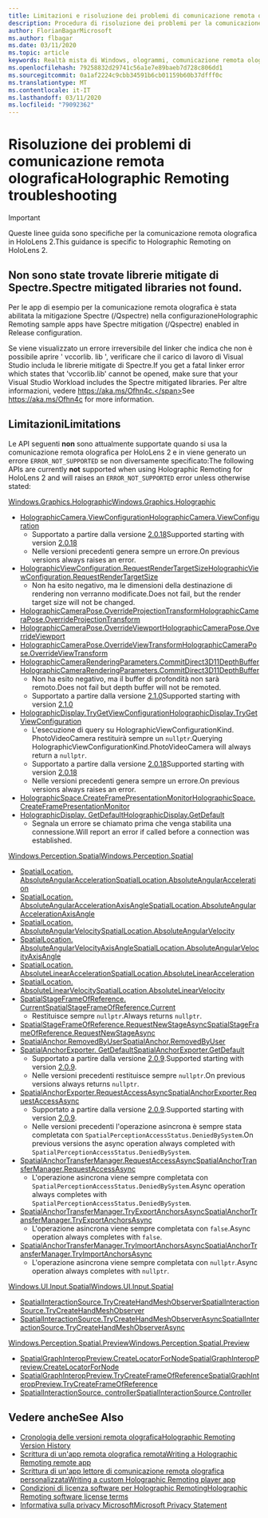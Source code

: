 ```yaml
---
title: Limitazioni e risoluzione dei problemi di comunicazione remota olografica
description: Procedura di risoluzione dei problemi per la comunicazione remota olografica in HoloLens 2.
author: FlorianBagarMicrosoft
ms.author: flbagar
ms.date: 03/11/2020
ms.topic: article
keywords: Realtà mista di Windows, ologrammi, comunicazione remota olografica, rendering remoto, rendering di rete, HoloLens, ologrammi remoti, risoluzione dei problemi, guida
ms.openlocfilehash: 79258832d29741c56a1e7e89baeb7d728c806dd1
ms.sourcegitcommit: 0a1af2224c9cbb34591b6cb01159b60b37dfff0c
ms.translationtype: MT
ms.contentlocale: it-IT
ms.lasthandoff: 03/11/2020
ms.locfileid: "79092362"
---
```

# <a name="holographic-remoting-troubleshooting"></a><span data-ttu-id="36ea4-104">Risoluzione dei problemi di comunicazione remota olografica</span><span class="sxs-lookup"><span data-stu-id="36ea4-104">Holographic Remoting troubleshooting</span></span>

> [!IMPORTANT]
> <span data-ttu-id="36ea4-105">Queste linee guida sono specifiche per la comunicazione remota olografica in HoloLens 2.</span><span class="sxs-lookup"><span data-stu-id="36ea4-105">This guidance is specific to Holographic Remoting on HoloLens 2.</span></span>

## <a name="spectre-mitigated-libraries-not-found"></a><span data-ttu-id="36ea4-106">Non sono state trovate librerie mitigate di Spectre.</span><span class="sxs-lookup"><span data-stu-id="36ea4-106">Spectre mitigated libraries not found.</span></span>

<span data-ttu-id="36ea4-107">Per le app di esempio per la comunicazione remota olografica è stata abilitata la mitigazione Spectre (/Qspectre) nella configurazione</span><span class="sxs-lookup"><span data-stu-id="36ea4-107">Holographic Remoting sample apps have Spectre mitigation (/Qspectre) enabled in Release configuration.</span></span>

<span data-ttu-id="36ea4-108">Se viene visualizzato un errore irreversibile del linker che indica che non è possibile aprire ' vccorlib. lib ', verificare che il carico di lavoro di Visual Studio includa le librerie mitigate di Spectre.</span><span class="sxs-lookup"><span data-stu-id="36ea4-108">If you get a fatal linker error which states that 'vccorlib.lib' cannot be opened, make sure that your Visual Studio Workload includes the Spectre mitigated libraries.</span></span> <span data-ttu-id="36ea4-109">Per altre informazioni, vedere https://aka.ms/Ofhn4c.</span><span class="sxs-lookup"><span data-stu-id="36ea4-109">See https://aka.ms/Ofhn4c for more information.</span></span>

## <a name="limitations"></a><span data-ttu-id="36ea4-110">Limitazioni</span><span class="sxs-lookup"><span data-stu-id="36ea4-110">Limitations</span></span>

<span data-ttu-id="36ea4-111">Le API seguenti **non** sono attualmente supportate quando si usa la comunicazione remota olografica per HoloLens 2 e in viene generato un errore ```ERROR_NOT_SUPPORTED``` se non diversamente specificato:</span><span class="sxs-lookup"><span data-stu-id="36ea4-111">The following APIs are currently **not** supported when using Holographic Remoting for HoloLens 2 and will raises an ```ERROR_NOT_SUPPORTED``` error unless otherwise stated:</span></span>

[<span data-ttu-id="36ea4-112">Windows.Graphics.Holographic</span><span class="sxs-lookup"><span data-stu-id="36ea4-112">Windows.Graphics.Holographic</span></span>](https://docs.microsoft.com/uwp/api/windows.graphics.holographic)

* [<span data-ttu-id="36ea4-113">HolographicCamera.ViewConfiguration</span><span class="sxs-lookup"><span data-stu-id="36ea4-113">HolographicCamera.ViewConfiguration</span></span>](https://docs.microsoft.com/uwp/api/windows.graphics.holographic.holographiccamera.viewconfiguration)
  - <span data-ttu-id="36ea4-114">Supportato a partire dalla versione [2.0.18](holographic-remoting-version-history.md#v2.0.18)</span><span class="sxs-lookup"><span data-stu-id="36ea4-114">Supported starting with version [2.0.18](holographic-remoting-version-history.md#v2.0.18)</span></span>
  - <span data-ttu-id="36ea4-115">Nelle versioni precedenti genera sempre un errore.</span><span class="sxs-lookup"><span data-stu-id="36ea4-115">On previous versions always raises an error.</span></span>
* [<span data-ttu-id="36ea4-116">HolographicViewConfiguration.RequestRenderTargetSize</span><span class="sxs-lookup"><span data-stu-id="36ea4-116">HolographicViewConfiguration.RequestRenderTargetSize</span></span>](https://docs.microsoft.com/uwp/api/windows.graphics.holographic.holographicviewconfiguration.requestrendertargetsize#Windows_Graphics_Holographic_HolographicViewConfiguration_RequestRenderTargetSize_Windows_Foundation_Size_)
  - <span data-ttu-id="36ea4-117">Non ha esito negativo, ma le dimensioni della destinazione di rendering non verranno modificate.</span><span class="sxs-lookup"><span data-stu-id="36ea4-117">Does not fail, but the render target size will not be changed.</span></span>
* [<span data-ttu-id="36ea4-118">HolographicCameraPose.OverrideProjectionTransform</span><span class="sxs-lookup"><span data-stu-id="36ea4-118">HolographicCameraPose.OverrideProjectionTransform</span></span>](https://docs.microsoft.com/uwp/api/windows.graphics.holographic.holographiccamerapose.overrideprojectiontransform)
* [<span data-ttu-id="36ea4-119">HolographicCameraPose.OverrideViewport</span><span class="sxs-lookup"><span data-stu-id="36ea4-119">HolographicCameraPose.OverrideViewport</span></span>](https://docs.microsoft.com/uwp/api/windows.graphics.holographic.holographiccamerapose.overrideviewport)
* [<span data-ttu-id="36ea4-120">HolographicCameraPose.OverrideViewTransform</span><span class="sxs-lookup"><span data-stu-id="36ea4-120">HolographicCameraPose.OverrideViewTransform</span></span>](https://docs.microsoft.com/uwp/api/windows.graphics.holographic.holographiccamerapose.overrideviewtransform)
* [<span data-ttu-id="36ea4-121">HolographicCameraRenderingParameters.CommitDirect3D11DepthBuffer</span><span class="sxs-lookup"><span data-stu-id="36ea4-121">HolographicCameraRenderingParameters.CommitDirect3D11DepthBuffer</span></span>](https://docs.microsoft.com/uwp/api/windows.graphics.holographic.holographiccamerarenderingparameters.commitdirect3d11depthbuffer#Windows_Graphics_Holographic_HolographicCameraRenderingParameters_CommitDirect3D11DepthBuffer_Windows_Graphics_DirectX_Direct3D11_IDirect3DSurface_)
  - <span data-ttu-id="36ea4-122">Non ha esito negativo, ma il buffer di profondità non sarà remoto.</span><span class="sxs-lookup"><span data-stu-id="36ea4-122">Does not fail but depth buffer will not be remoted.</span></span>
  - <span data-ttu-id="36ea4-123">Supportato a partire dalla versione [2.1.0](holographic-remoting-version-history.md#v2.1.0)</span><span class="sxs-lookup"><span data-stu-id="36ea4-123">Supported starting with version [2.1.0](holographic-remoting-version-history.md#v2.1.0)</span></span>
* [<span data-ttu-id="36ea4-124">HolographicDisplay.TryGetViewConfiguration</span><span class="sxs-lookup"><span data-stu-id="36ea4-124">HolographicDisplay.TryGetViewConfiguration</span></span>](https://docs.microsoft.com/uwp/api/windows.graphics.holographic.holographicdisplay.trygetviewconfiguration)
  - <span data-ttu-id="36ea4-125">L'esecuzione di query su HolographicViewConfigurationKind. PhotoVideoCamera restituirà sempre un ```nullptr```.</span><span class="sxs-lookup"><span data-stu-id="36ea4-125">Querying HolographicViewConfigurationKind.PhotoVideoCamera will always return a ```nullptr```.</span></span>
  - <span data-ttu-id="36ea4-126">Supportato a partire dalla versione [2.0.18](holographic-remoting-version-history.md#v2.0.18)</span><span class="sxs-lookup"><span data-stu-id="36ea4-126">Supported starting with version [2.0.18](holographic-remoting-version-history.md#v2.0.18)</span></span>
  - <span data-ttu-id="36ea4-127">Nelle versioni precedenti genera sempre un errore.</span><span class="sxs-lookup"><span data-stu-id="36ea4-127">On previous versions always raises an error.</span></span>
* [<span data-ttu-id="36ea4-128">HolographicSpace.CreateFramePresentationMonitor</span><span class="sxs-lookup"><span data-stu-id="36ea4-128">HolographicSpace.CreateFramePresentationMonitor</span></span>](https://docs.microsoft.com/uwp/api/windows.graphics.holographic.holographicspace.createframepresentationmonitor)
* [<span data-ttu-id="36ea4-129">HolographicDisplay. GetDefault</span><span class="sxs-lookup"><span data-stu-id="36ea4-129">HolographicDisplay.GetDefault</span></span>](https://docs.microsoft.com/uwp/api/windows.graphics.holographic.holographicdisplay.getdefault#Windows_Graphics_Holographic_HolographicDisplay_GetDefault)
  - <span data-ttu-id="36ea4-130">Segnala un errore se chiamato prima che venga stabilita una connessione.</span><span class="sxs-lookup"><span data-stu-id="36ea4-130">Will report an error if called before a connection was established.</span></span>


[<span data-ttu-id="36ea4-131">Windows.Perception.Spatial</span><span class="sxs-lookup"><span data-stu-id="36ea4-131">Windows.Perception.Spatial</span></span>](https://docs.microsoft.com/uwp/api/windows.perception.spatial)

* [<span data-ttu-id="36ea4-132">SpatialLocation. AbsoluteAngularAcceleration</span><span class="sxs-lookup"><span data-stu-id="36ea4-132">SpatialLocation.AbsoluteAngularAcceleration</span></span>](https://docs.microsoft.com/uwp/api/windows.perception.spatial.spatiallocation.absoluteangularacceleration)
* [<span data-ttu-id="36ea4-133">SpatialLocation. AbsoluteAngularAccelerationAxisAngle</span><span class="sxs-lookup"><span data-stu-id="36ea4-133">SpatialLocation.AbsoluteAngularAccelerationAxisAngle</span></span>](https://docs.microsoft.com/uwp/api/windows.perception.spatial.spatiallocation.absoluteangularaccelerationaxisangle)
* [<span data-ttu-id="36ea4-134">SpatialLocation. AbsoluteAngularVelocity</span><span class="sxs-lookup"><span data-stu-id="36ea4-134">SpatialLocation.AbsoluteAngularVelocity</span></span>](https://docs.microsoft.com/uwp/api/windows.perception.spatial.spatiallocation.absoluteangularvelocity)
* [<span data-ttu-id="36ea4-135">SpatialLocation. AbsoluteAngularVelocityAxisAngle</span><span class="sxs-lookup"><span data-stu-id="36ea4-135">SpatialLocation.AbsoluteAngularVelocityAxisAngle</span></span>](https://docs.microsoft.com/uwp/api/windows.perception.spatial.spatiallocation.absoluteangularvelocityaxisangle)
* [<span data-ttu-id="36ea4-136">SpatialLocation. AbsoluteLinearAcceleration</span><span class="sxs-lookup"><span data-stu-id="36ea4-136">SpatialLocation.AbsoluteLinearAcceleration</span></span>](https://docs.microsoft.com/uwp/api/windows.perception.spatial.spatiallocation.absolutelinearacceleration)
* [<span data-ttu-id="36ea4-137">SpatialLocation. AbsoluteLinearVelocity</span><span class="sxs-lookup"><span data-stu-id="36ea4-137">SpatialLocation.AbsoluteLinearVelocity</span></span>](https://docs.microsoft.com/uwp/api/windows.perception.spatial.spatiallocation.absolutelinearvelocity)
* [<span data-ttu-id="36ea4-138">SpatialStageFrameOfReference. Current</span><span class="sxs-lookup"><span data-stu-id="36ea4-138">SpatialStageFrameOfReference.Current</span></span>](https://docs.microsoft.com/uwp/api/windows.perception.spatial.spatialstageframeofreference.current)
  - <span data-ttu-id="36ea4-139">Restituisce sempre ```nullptr```.</span><span class="sxs-lookup"><span data-stu-id="36ea4-139">Always returns ```nullptr```.</span></span>
* [<span data-ttu-id="36ea4-140">SpatialStageFrameOfReference.RequestNewStageAsync</span><span class="sxs-lookup"><span data-stu-id="36ea4-140">SpatialStageFrameOfReference.RequestNewStageAsync</span></span>](https://docs.microsoft.com/uwp/api/windows.perception.spatial.spatialstageframeofreference.requestnewstageasync)
* [<span data-ttu-id="36ea4-141">SpatialAnchor.RemovedByUser</span><span class="sxs-lookup"><span data-stu-id="36ea4-141">SpatialAnchor.RemovedByUser</span></span>](https://docs.microsoft.com/uwp/api/windows.perception.spatial.spatialanchor.removedbyuser)
* [<span data-ttu-id="36ea4-142">SpatialAnchorExporter. GetDefault</span><span class="sxs-lookup"><span data-stu-id="36ea4-142">SpatialAnchorExporter.GetDefault</span></span>](https://docs.microsoft.com/uwp/api/windows.perception.spatial.spatialanchorexporter.getdefault
)
  - <span data-ttu-id="36ea4-143">Supportato a partire dalla versione [2.0.9](holographic-remoting-version-history.md#v2.0.9).</span><span class="sxs-lookup"><span data-stu-id="36ea4-143">Supported starting with version [2.0.9](holographic-remoting-version-history.md#v2.0.9).</span></span> 
  - <span data-ttu-id="36ea4-144">Nelle versioni precedenti restituisce sempre ```nullptr```.</span><span class="sxs-lookup"><span data-stu-id="36ea4-144">On previous versions always returns ```nullptr```.</span></span> 
* [<span data-ttu-id="36ea4-145">SpatialAnchorExporter.RequestAccessAsync</span><span class="sxs-lookup"><span data-stu-id="36ea4-145">SpatialAnchorExporter.RequestAccessAsync</span></span>](https://docs.microsoft.com/uwp/api/windows.perception.spatial.spatialanchorexporter.requestaccessasync
)
  - <span data-ttu-id="36ea4-146">Supportato a partire dalla versione [2.0.9](holographic-remoting-version-history.md#v2.0.9).</span><span class="sxs-lookup"><span data-stu-id="36ea4-146">Supported starting with version [2.0.9](holographic-remoting-version-history.md#v2.0.9).</span></span> 
  - <span data-ttu-id="36ea4-147">Nelle versioni precedenti l'operazione asincrona è sempre stata completata con ```SpatialPerceptionAccessStatus.DeniedBySystem```.</span><span class="sxs-lookup"><span data-stu-id="36ea4-147">On previous versions the async operation always completed with ```SpatialPerceptionAccessStatus.DeniedBySystem```.</span></span>
* [<span data-ttu-id="36ea4-148">SpatialAnchorTransferManager.RequestAccessAsync</span><span class="sxs-lookup"><span data-stu-id="36ea4-148">SpatialAnchorTransferManager.RequestAccessAsync</span></span>](https://docs.microsoft.com/uwp/api/windows.perception.spatial.spatialanchortransfermanager.requestaccessasync#Windows_Perception_Spatial_SpatialAnchorTransferManager_RequestAccessAsync)
  - <span data-ttu-id="36ea4-149">L'operazione asincrona viene sempre completata con ```SpatialPerceptionAccessStatus.DeniedBySystem```.</span><span class="sxs-lookup"><span data-stu-id="36ea4-149">Async operation always completes with ```SpatialPerceptionAccessStatus.DeniedBySystem```.</span></span>
* [<span data-ttu-id="36ea4-150">SpatialAnchorTransferManager.TryExportAnchorsAsync</span><span class="sxs-lookup"><span data-stu-id="36ea4-150">SpatialAnchorTransferManager.TryExportAnchorsAsync</span></span>](https://docs.microsoft.com/uwp/api/windows.perception.spatial.spatialanchortransfermanager.tryexportanchorsasync#Windows_Perception_Spatial_SpatialAnchorTransferManager_TryExportAnchorsAsync_Windows_Foundation_Collections_IIterable_Windows_Foundation_Collections_IKeyValuePair_System_String_Windows_Perception_Spatial_SpatialAnchor___Windows_Storage_Streams_IOutputStream_)
  - <span data-ttu-id="36ea4-151">L'operazione asincrona viene sempre completata con ```false```.</span><span class="sxs-lookup"><span data-stu-id="36ea4-151">Async operation always completes with ```false```.</span></span>
* [<span data-ttu-id="36ea4-152">SpatialAnchorTransferManager.TryImportAnchorsAsync</span><span class="sxs-lookup"><span data-stu-id="36ea4-152">SpatialAnchorTransferManager.TryImportAnchorsAsync</span></span>](https://docs.microsoft.com/uwp/api/windows.perception.spatial.spatialanchortransfermanager.tryimportanchorsasync
)
  - <span data-ttu-id="36ea4-153">L'operazione asincrona viene sempre completata con ```nullptr```.</span><span class="sxs-lookup"><span data-stu-id="36ea4-153">Async operation always completes with ```nullptr```.</span></span>

[<span data-ttu-id="36ea4-154">Windows.UI.Input.Spatial</span><span class="sxs-lookup"><span data-stu-id="36ea4-154">Windows.UI.Input.Spatial</span></span>](https://docs.microsoft.com/uwp/api/windows.ui.input.spatial)

* [<span data-ttu-id="36ea4-155">SpatialInteractionSource.TryCreateHandMeshObserver</span><span class="sxs-lookup"><span data-stu-id="36ea4-155">SpatialInteractionSource.TryCreateHandMeshObserver</span></span>](https://docs.microsoft.com/uwp/api/windows.ui.input.spatial.spatialinteractionsource.trycreatehandmeshobserver#Windows_UI_Input_Spatial_SpatialInteractionSource_TryCreateHandMeshObserver)
* [<span data-ttu-id="36ea4-156">SpatialInteractionSource.TryCreateHandMeshObserverAsync</span><span class="sxs-lookup"><span data-stu-id="36ea4-156">SpatialInteractionSource.TryCreateHandMeshObserverAsync</span></span>](https://docs.microsoft.com/uwp/api/windows.ui.input.spatial.spatialinteractionsource.trycreatehandmeshobserverasync)

[<span data-ttu-id="36ea4-157">Windows.Perception.Spatial.Preview</span><span class="sxs-lookup"><span data-stu-id="36ea4-157">Windows.Perception.Spatial.Preview</span></span>](https://docs.microsoft.com/uwp/api/windows.perception.spatial.preview)

* [<span data-ttu-id="36ea4-158">SpatialGraphInteropPreview.CreateLocatorForNode</span><span class="sxs-lookup"><span data-stu-id="36ea4-158">SpatialGraphInteropPreview.CreateLocatorForNode</span></span>](https://docs.microsoft.com/uwp/api/windows.perception.spatial.preview.spatialgraphinteroppreview.createlocatorfornode)
* [<span data-ttu-id="36ea4-159">SpatialGraphInteropPreview.TryCreateFrameOfReference</span><span class="sxs-lookup"><span data-stu-id="36ea4-159">SpatialGraphInteropPreview.TryCreateFrameOfReference</span></span>](https://docs.microsoft.com/uwp/api/windows.perception.spatial.preview.spatialgraphinteroppreview.trycreateframeofreference)
* [<span data-ttu-id="36ea4-160">SpatialInteractionSource. controller</span><span class="sxs-lookup"><span data-stu-id="36ea4-160">SpatialInteractionSource.Controller</span></span>](https://docs.microsoft.com/uwp/api/windows.ui.input.spatial.spatialinteractionsource.controller#Windows_UI_Input_Spatial_SpatialInteractionSource_Controller)

## <a name="see-also"></a><span data-ttu-id="36ea4-161">Vedere anche</span><span class="sxs-lookup"><span data-stu-id="36ea4-161">See Also</span></span>
* [<span data-ttu-id="36ea4-162">Cronologia delle versioni remota olografica</span><span class="sxs-lookup"><span data-stu-id="36ea4-162">Holographic Remoting Version History</span></span>](holographic-remoting-version-history.md)
* [<span data-ttu-id="36ea4-163">Scrittura di un'app remota olografica remota</span><span class="sxs-lookup"><span data-stu-id="36ea4-163">Writing a Holographic Remoting remote app</span></span>](holographic-remoting-create-host.md)
* [<span data-ttu-id="36ea4-164">Scrittura di un'app lettore di comunicazione remota olografica personalizzata</span><span class="sxs-lookup"><span data-stu-id="36ea4-164">Writing a custom Holographic Remoting player app</span></span>](holographic-remoting-create-player.md)
* [<span data-ttu-id="36ea4-165">Condizioni di licenza software per Holographic Remoting</span><span class="sxs-lookup"><span data-stu-id="36ea4-165">Holographic Remoting software license terms</span></span>](https://docs.microsoft.com/legal/mixed-reality/microsoft-holographic-remoting-software-license-terms)
* [<span data-ttu-id="36ea4-166">Informativa sulla privacy Microsoft</span><span class="sxs-lookup"><span data-stu-id="36ea4-166">Microsoft Privacy Statement</span></span>](https://go.microsoft.com/fwlink/?LinkId=521839)
